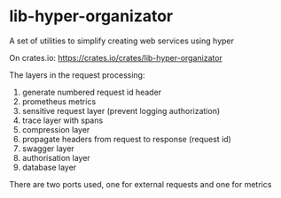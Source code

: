 # lib-hyper-organizator
A set of utilities to simplify creating web services using hyper

On crates.io: https://crates.io/crates/lib-hyper-organizator

The layers in the request processing:

1. generate numbered request id header
2. prometheus metrics
3. sensitive request layer (prevent logging authorization)
4. trace layer with spans
5. compression layer
6. propagate headers from request to response (request id)
7. swagger layer
8. authorisation layer
9. database layer

There are two ports used, one for external requests and one for metrics

